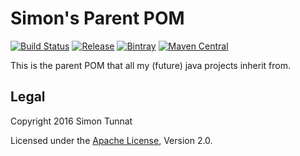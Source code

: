 # Simon's Parent POM

[![Build Status](https://img.shields.io/travis/simontunnat/maven-parent.svg)](https://travis-ci.org/simontunnat/maven-parent)
[![Release](https://img.shields.io/github/release/simontunnat/maven-parent.svg)](https://github.com/simontunnat/maven-parent/releases)
[![Bintray](https://img.shields.io/bintray/v/simontunnat/maven/org.tunnat.maven%3Aparent.svg)](https://bintray.com/simontunnat/maven/org.tunnat.maven%3Aparent/_latestVersion)
[![Maven Central](https://img.shields.io/maven-central/v/org.tunnat.maven/parent.svg)](https://maven-badges.herokuapp.com/maven-central/org.tunnat.maven/parent)

This is the parent POM that all my (future) java projects inherit from.

## Legal

Copyright 2016 Simon Tunnat

Licensed under the [Apache License](LICENSE), Version 2.0.